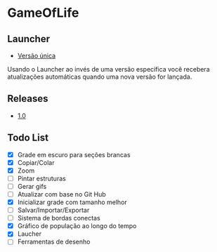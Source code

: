 # GameOfLife

## Launcher

- [Versão única](https://github.com/trevisharp/GameOfLife/releases/tag/l1.0)

Usando o Launcher ao invés de uma versão específica você recebera atualizações automáticas quando uma nova versão for lançada.

## Releases

- [1.0](https://github.com/trevisharp/GameOfLife/releases/tag/1%2C0)

## Todo List

- [x] Grade em escuro para seções brancas 
- [x] Copiar/Colar
- [x] Zoom
- [ ] Pintar estruturas
- [ ] Gerar gifs
- [ ] Atualizar com base no Git Hub
- [x] Inicializar grade com tamanho melhor
- [ ] Salvar/Importar/Exportar
- [ ] Sistema de bordas conectas
- [x] Gráfico de população ao longo do tempo
- [x] Laucher
- [ ] Ferramentas de desenho
